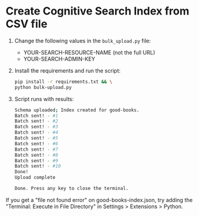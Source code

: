 # Create Cognitive Search Index from CSV file



1. Change the following values in the `bulk_upload.py` file:

    * YOUR-SEARCH-RESOURCE-NAME (not the full URL)
    * YOUR-SEARCH-ADMIN-KEY

1. Install the requirements and run the script:

    ```bash
    pip install -r requirements.txt && \
    python bulk-upload.py
    ```

1. Script runs with results:

    ```bash
    Schema uploaded; Index created for good-books.
    Batch sent! - #1
    Batch sent! - #2
    Batch sent! - #3
    Batch sent! - #4
    Batch sent! - #5
    Batch sent! - #6
    Batch sent! - #7
    Batch sent! - #8
    Batch sent! - #9
    Batch sent! - #10
    Done!
    Upload complete

    Done. Press any key to close the terminal.
    ```

If you get a "file not found error" on good-books-index.json, try adding the "Terminal: Execute in File Directory" in Settings > Extensions > Python.